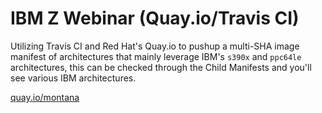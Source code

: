 # IBM Z Webinar (Quay.io/Travis CI)

Utilizing Travis CI and Red Hat's Quay.io to pushup a multi-SHA image manifest of architectures that mainly leverage IBM's `s390x` and `ppc64le` architectures, this can be checked through the Child Manifests and you'll see various IBM architectures.

[quay.io/montana](https://quay.io/montana)

